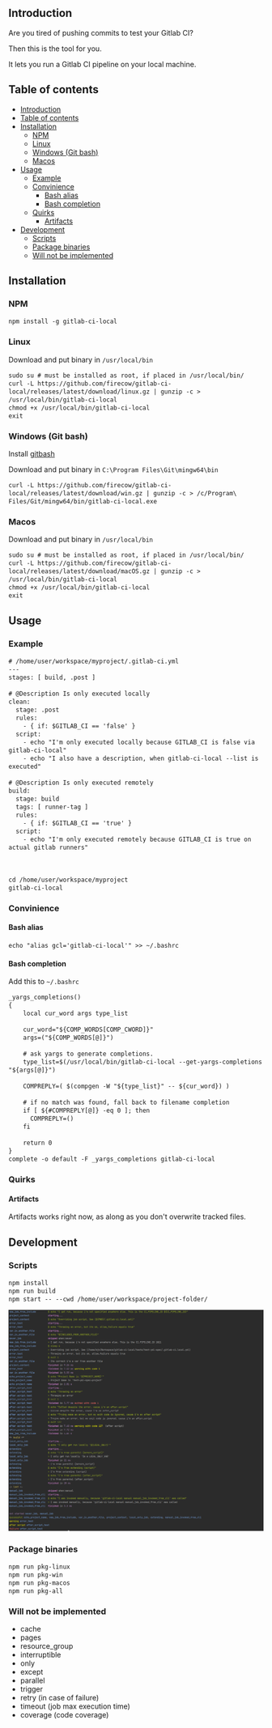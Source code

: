 ## Introduction
Are you tired of pushing commits to test your Gitlab CI?

Then this is the tool for you.

It lets you run a Gitlab CI pipeline on your local machine.

## Table of contents
* [Introduction](#introduction)
* [Table of contents](#table-of-contents)
* [Installation](#installation)
    * [NPM](#npm)
    * [Linux](#linux)
    * [Windows (Git bash)](#windows-git-bash)
    * [Macos](#macos)
* [Usage](#usage)
    * [Example](#example)
    * [Convinience](#convinience)
        * [Bash alias](#bash-alias)
        * [Bash completion](#bash-completion)
    * [Quirks](#quirks)
        * [Artifacts](#artifacts)
* [Development](#development)
    * [Scripts](#scripts)
    * [Package binaries](#package-binaries)
    * [Will not be implemented](#will-not-be-implemented)

## Installation
### NPM
```
npm install -g gitlab-ci-local
```

### Linux
Download and put binary in `/usr/local/bin`

```
sudo su # must be installed as root, if placed in /usr/local/bin/
curl -L https://github.com/firecow/gitlab-ci-local/releases/latest/download/linux.gz | gunzip -c > /usr/local/bin/gitlab-ci-local
chmod +x /usr/local/bin/gitlab-ci-local
exit
```
    
### Windows (Git bash)
Install [gitbash](https://git-scm.com/downloads)

Download and put binary in `C:\Program Files\Git\mingw64\bin`

```
curl -L https://github.com/firecow/gitlab-ci-local/releases/latest/download/win.gz | gunzip -c > /c/Program\ Files/Git/mingw64/bin/gitlab-ci-local.exe
```

### Macos
Download and put binary in `/usr/local/bin`

```
sudo su # must be installed as root, if placed in /usr/local/bin/
curl -L https://github.com/firecow/gitlab-ci-local/releases/latest/download/macOS.gz | gunzip -c > /usr/local/bin/gitlab-ci-local
chmod +x /usr/local/bin/gitlab-ci-local
exit
```

## Usage
### Example

```
# /home/user/workspace/myproject/.gitlab-ci.yml
---
stages: [ build, .post ]

# @Description Is only executed locally
clean:
  stage: .post
  rules:
    - { if: $GITLAB_CI == 'false' }
  script:
    - echo "I'm only executed locally because GITLAB_CI is false via gitlab-ci-local"
    - echo "I also have a description, when gitlab-ci-local --list is executed"

# @Description Is only executed remotely
build:
  stage: build
  tags: [ runner-tag ]
  rules:
    - { if: $GITLAB_CI == 'true' }
  script:
    - echo "I'm only executed remotely because GITLAB_CI is true on actual gitlab runners"
    


cd /home/user/workspace/myproject
gitlab-ci-local
```

### Convinience
#### Bash alias
```
echo "alias gcl='gitlab-ci-local'" >> ~/.bashrc
```

#### Bash completion

Add this to `~/.bashrc`
```
_yargs_completions()
{
    local cur_word args type_list

    cur_word="${COMP_WORDS[COMP_CWORD]}"
    args=("${COMP_WORDS[@]}")

    # ask yargs to generate completions.
    type_list=$(/usr/local/bin/gitlab-ci-local --get-yargs-completions "${args[@]}")

    COMPREPLY=( $(compgen -W "${type_list}" -- ${cur_word}) )

    # if no match was found, fall back to filename completion
    if [ ${#COMPREPLY[@]} -eq 0 ]; then
      COMPREPLY=()
    fi

    return 0
}
complete -o default -F _yargs_completions gitlab-ci-local
```

### Quirks
#### Artifacts
Artifacts works right now, as along as you don't overwrite tracked files.

## Development
### Scripts
```
npm install
npm run build
npm start -- --cwd /home/user/workspace/project-folder/
```

![Alt text](docs/images/development.png "Development output")

### Package binaries
```
npm run pkg-linux
npm run pkg-win
npm run pkg-macos
npm run pkg-all
```

### Will not be implemented
- cache
- pages
- resource_group
- interruptible
- only
- except
- parallel
- trigger
- retry (in case of failure)
- timeout (job max execution time)
- coverage (code coverage)
